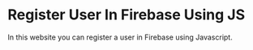 # Register User In Firebase Using JS
In this website you can register a user in Firebase using Javascript.
